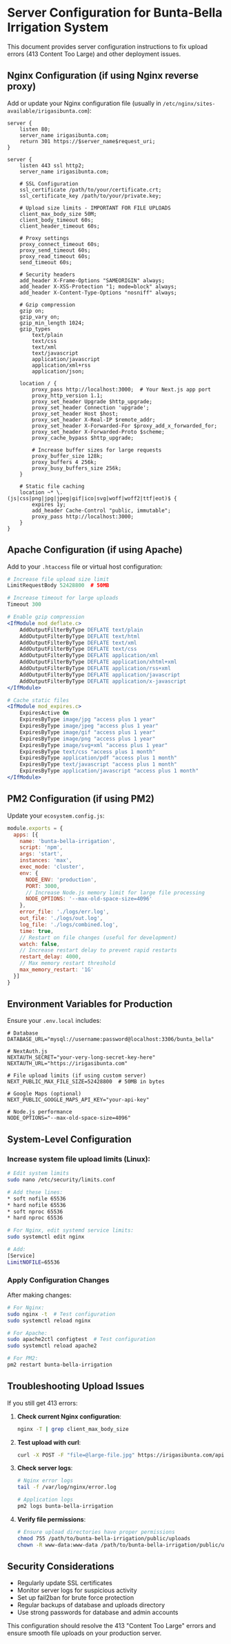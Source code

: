 # Server Configuration for Bunta-Bella Irrigation System

This document provides server configuration instructions to fix upload errors (413 Content Too Large) and other deployment issues.

## Nginx Configuration (if using Nginx reverse proxy)

Add or update your Nginx configuration file (usually in `/etc/nginx/sites-available/irigasibunta.com`):

```nginx
server {
    listen 80;
    server_name irigasibunta.com;
    return 301 https://$server_name$request_uri;
}

server {
    listen 443 ssl http2;
    server_name irigasibunta.com;

    # SSL Configuration
    ssl_certificate /path/to/your/certificate.crt;
    ssl_certificate_key /path/to/your/private.key;

    # Upload size limits - IMPORTANT FOR FILE UPLOADS
    client_max_body_size 50M;
    client_body_timeout 60s;
    client_header_timeout 60s;

    # Proxy settings
    proxy_connect_timeout 60s;
    proxy_send_timeout 60s;
    proxy_read_timeout 60s;
    send_timeout 60s;

    # Security headers
    add_header X-Frame-Options "SAMEORIGIN" always;
    add_header X-XSS-Protection "1; mode=block" always;
    add_header X-Content-Type-Options "nosniff" always;

    # Gzip compression
    gzip on;
    gzip_vary on;
    gzip_min_length 1024;
    gzip_types
        text/plain
        text/css
        text/xml
        text/javascript
        application/javascript
        application/xml+rss
        application/json;

    location / {
        proxy_pass http://localhost:3000;  # Your Next.js app port
        proxy_http_version 1.1;
        proxy_set_header Upgrade $http_upgrade;
        proxy_set_header Connection 'upgrade';
        proxy_set_header Host $host;
        proxy_set_header X-Real-IP $remote_addr;
        proxy_set_header X-Forwarded-For $proxy_add_x_forwarded_for;
        proxy_set_header X-Forwarded-Proto $scheme;
        proxy_cache_bypass $http_upgrade;
        
        # Increase buffer sizes for large requests
        proxy_buffer_size 128k;
        proxy_buffers 4 256k;
        proxy_busy_buffers_size 256k;
    }

    # Static file caching
    location ~* \.(js|css|png|jpg|jpeg|gif|ico|svg|woff|woff2|ttf|eot)$ {
        expires 1y;
        add_header Cache-Control "public, immutable";
        proxy_pass http://localhost:3000;
    }
}
```

## Apache Configuration (if using Apache)

Add to your `.htaccess` file or virtual host configuration:

```apache
# Increase file upload size limit
LimitRequestBody 52428800  # 50MB

# Increase timeout for large uploads
Timeout 300

# Enable gzip compression
<IfModule mod_deflate.c>
    AddOutputFilterByType DEFLATE text/plain
    AddOutputFilterByType DEFLATE text/html
    AddOutputFilterByType DEFLATE text/xml
    AddOutputFilterByType DEFLATE text/css
    AddOutputFilterByType DEFLATE application/xml
    AddOutputFilterByType DEFLATE application/xhtml+xml
    AddOutputFilterByType DEFLATE application/rss+xml
    AddOutputFilterByType DEFLATE application/javascript
    AddOutputFilterByType DEFLATE application/x-javascript
</IfModule>

# Cache static files
<IfModule mod_expires.c>
    ExpiresActive On
    ExpiresByType image/jpg "access plus 1 year"
    ExpiresByType image/jpeg "access plus 1 year"
    ExpiresByType image/gif "access plus 1 year"
    ExpiresByType image/png "access plus 1 year"
    ExpiresByType image/svg+xml "access plus 1 year"
    ExpiresByType text/css "access plus 1 month"
    ExpiresByType application/pdf "access plus 1 month"
    ExpiresByType text/javascript "access plus 1 month"
    ExpiresByType application/javascript "access plus 1 month"
</IfModule>
```

## PM2 Configuration (if using PM2)

Update your `ecosystem.config.js`:

```javascript
module.exports = {
  apps: [{
    name: 'bunta-bella-irrigation',
    script: 'npm',
    args: 'start',
    instances: 'max',
    exec_mode: 'cluster',
    env: {
      NODE_ENV: 'production',
      PORT: 3000,
      // Increase Node.js memory limit for large file processing
      NODE_OPTIONS: '--max-old-space-size=4096'
    },
    error_file: './logs/err.log',
    out_file: './logs/out.log',
    log_file: './logs/combined.log',
    time: true,
    // Restart on file changes (useful for development)
    watch: false,
    // Increase restart delay to prevent rapid restarts
    restart_delay: 4000,
    // Max memory restart threshold
    max_memory_restart: '1G'
  }]
}
```

## Environment Variables for Production

Ensure your `.env.local` includes:

```env
# Database
DATABASE_URL="mysql://username:password@localhost:3306/bunta_bella"

# NextAuth.js
NEXTAUTH_SECRET="your-very-long-secret-key-here"
NEXTAUTH_URL="https://irigasibunta.com"

# File upload limits (if using custom server)
NEXT_PUBLIC_MAX_FILE_SIZE=52428800  # 50MB in bytes

# Google Maps (optional)
NEXT_PUBLIC_GOOGLE_MAPS_API_KEY="your-api-key"

# Node.js performance
NODE_OPTIONS="--max-old-space-size=4096"
```

## System-Level Configuration

### Increase system file upload limits (Linux):

```bash
# Edit system limits
sudo nano /etc/security/limits.conf

# Add these lines:
* soft nofile 65536
* hard nofile 65536
* soft nproc 65536
* hard nproc 65536

# For Nginx, edit systemd service limits:
sudo systemctl edit nginx

# Add:
[Service]
LimitNOFILE=65536
```

### Apply Configuration Changes

After making changes:

```bash
# For Nginx:
sudo nginx -t  # Test configuration
sudo systemctl reload nginx

# For Apache:
sudo apache2ctl configtest  # Test configuration
sudo systemctl reload apache2

# For PM2:
pm2 restart bunta-bella-irrigation
```

## Troubleshooting Upload Issues

If you still get 413 errors:

1. **Check current Nginx configuration**:
   ```bash
   nginx -T | grep client_max_body_size
   ```

2. **Test upload with curl**:
   ```bash
   curl -X POST -F "file=@large-file.jpg" https://irigasibunta.com/api/storage
   ```

3. **Check server logs**:
   ```bash
   # Nginx error logs
   tail -f /var/log/nginx/error.log
   
   # Application logs
   pm2 logs bunta-bella-irrigation
   ```

4. **Verify file permissions**:
   ```bash
   # Ensure upload directories have proper permissions
   chmod 755 /path/to/bunta-bella-irrigation/public/uploads
   chown -R www-data:www-data /path/to/bunta-bella-irrigation/public/uploads  # For Apache
   ```

## Security Considerations

- Regularly update SSL certificates
- Monitor server logs for suspicious activity
- Set up fail2ban for brute force protection
- Regular backups of database and uploads directory
- Use strong passwords for database and admin accounts

This configuration should resolve the 413 "Content Too Large" errors and ensure smooth file uploads on your production server.